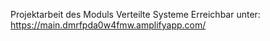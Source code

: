 Projektarbeit des Moduls Verteilte Systeme
Erreichbar unter: https://main.dmrfpda0w4fmw.amplifyapp.com/
